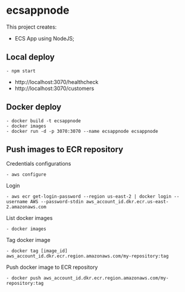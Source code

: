 # ecsappnode

This project creates:
- ECS App using NodeJS;

## Local deploy

```
- npm start
```

- http://localhost:3070/healthcheck
- http://localhost:3070/customers

## Docker deploy

```
- docker build -t ecsappnode
- docker images
- docker run -d -p 3070:3070 --name ecsappnode ecsappnode
```

## Push images to ECR repository

Credentials configurations
```
- aws configure
```

Login
```
- aws ecr get-login-password --region us-east-2 | docker login --username AWS --password-stdin aws_account_id.dkr.ecr.us-east-2.amazonaws.com 
```

List docker images
```
- docker images
```

Tag docker image
```
- docker tag [image_id] aws_account_id.dkr.ecr.region.amazonaws.com/my-repository:tag
```

Push docker image to ECR repository
```
- docker push aws_account_id.dkr.ecr.region.amazonaws.com/my-repository:tag
```
